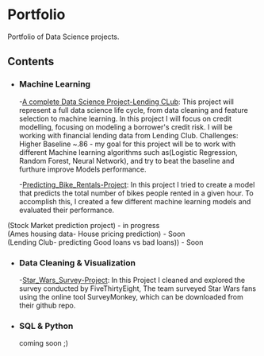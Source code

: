 # Portfolio
Portfolio of Data Science projects.
## Contents

- ### Machine Learning
	-[A complete Data Science Project-Lending CLub](https://github.com/vikramlucky/Portfolio/blob/master/lending_club/A_Complete_Data_Science_Project.ipynb): This project will represent a full data science life cycle, from data cleaning and feature selection to machine learning. In this project I will focus on credit modelling, focusing on modeling a borrower's credit risk. I will be working with financial lending data from Lending Club.
Challenges: Higher Baseline ~.86 - my goal for this project will be to work with different Machine learning algorithms such as(Logistic Regression, Random Forest, Neural Network), and try to beat the baseline and furthure improve Models performance.
	
	-[Predicting_Bike_Rentals-Project](https://github.com/vikramlucky/Portfolio/blob/master/Predicting_Bike_Rentals/Predicting_Bike_Rentals-Project.ipynb): In this project I tried to create a model that predicts the total number of bikes people rented in a given hour. To accomplish this, I created a few different machine learning models and evaluated their performance.
	
(Stock Market prediction project) - in progress <br>
(Ames housing data- House pricing prediction) - Soon <br>
(Lending Club- predicting Good loans vs bad loans)) - Soon <br>
	
- ### Data Cleaning & Visualization
	-[Star_Wars_Survey-Project](https://github.com/vikramlucky/Portfolio/blob/master/Project_%20Star%20Wars%20Survey/Data%20Cleaning%20and%20Visualization.ipynb): In this Project I cleaned and explored the survey conducted by FiveThirtyEight, The team surveyed Star Wars fans using the online tool SurveyMonkey, which can be downloaded from their github repo.
- ### SQL & Python
	coming soon ;)
